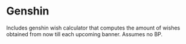 # Genshin
Includes genshin wish calculator that computes the amount of wishes obtained from now till each upcoming banner. Assumes no BP.
